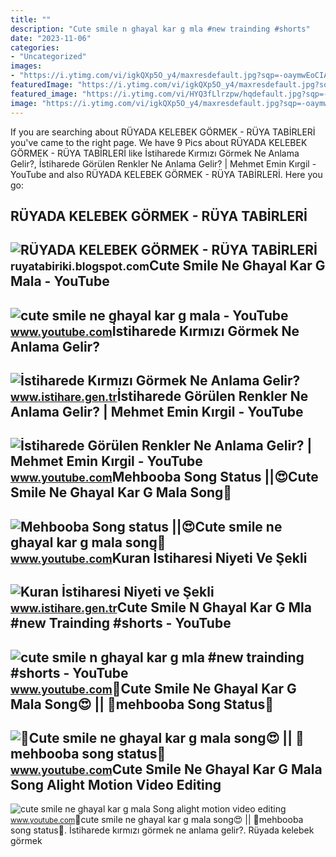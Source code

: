 ```yaml
---
title: ""
description: "Cute smile n ghayal kar g mla #new trainding #shorts"
date: "2023-11-06"
categories:
- "Uncategorized"
images:
- "https://i.ytimg.com/vi/igkQXp5O_y4/maxresdefault.jpg?sqp=-oaymwEoCIAKENAF8quKqQMcGADwAQH4AbYIgALGCooCDAgAEAEYPCBXKGUwDw==&amp;rs=AOn4CLCxdkINp81Y47InkVSuZ_2eGxXizA"
featuredImage: "https://i.ytimg.com/vi/igkQXp5O_y4/maxresdefault.jpg?sqp=-oaymwEoCIAKENAF8quKqQMcGADwAQH4AbYIgALGCooCDAgAEAEYPCBXKGUwDw==&amp;rs=AOn4CLCxdkINp81Y47InkVSuZ_2eGxXizA"
featured_image: "https://i.ytimg.com/vi/HYQ3fLlrzpw/hqdefault.jpg?sqp=-oaymwEoCOADEOgC8quKqQMcGADwAQH4AbYIgALGCooCDAgAEAEYWCBlKCwwDw==&amp;rs=AOn4CLA_AGcVfCVGdIdIkIcYCM-tli_2vg"
image: "https://i.ytimg.com/vi/igkQXp5O_y4/maxresdefault.jpg?sqp=-oaymwEoCIAKENAF8quKqQMcGADwAQH4AbYIgALGCooCDAgAEAEYPCBXKGUwDw==&amp;rs=AOn4CLCxdkINp81Y47InkVSuZ_2eGxXizA"
---
```


If you are searching about RÜYADA KELEBEK GÖRMEK - RÜYA TABİRLERİ you've came to the right page. We have 9 Pics about RÜYADA KELEBEK GÖRMEK - RÜYA TABİRLERİ like İstiharede Kırmızı Görmek Ne Anlama Gelir?, İstiharede Görülen Renkler Ne Anlama Gelir? | Mehmet Emin Kırgil - YouTube and also RÜYADA KELEBEK GÖRMEK - RÜYA TABİRLERİ. Here you go:

RÜYADA KELEBEK GÖRMEK - RÜYA TABİRLERİ
--------------------------------------

 ![RÜYADA KELEBEK GÖRMEK - RÜYA TABİRLERİ](https://1.bp.blogspot.com/-5Z3VYCdANOk/VRO83S3fx-I/AAAAAAAABCI/ih4VfDT_l1Y/s1600/Ruyada%2BKelebek%2BGormek1.jpg) <small>ruyatabiriki.blogspot.com</small>Cute Smile Ne Ghayal Kar G Mala - YouTube
-----------------------------------------

 ![cute smile ne ghayal kar g mala - YouTube](https://i.ytimg.com/vi/G4S9RM9pO_4/maxres2.jpg?sqp=-oaymwEoCIAKENAF8quKqQMcGADwAQH4Ac4FgAKACooCDAgAEAEYaCATKH8wDw==&rs=AOn4CLBVfOvMagFG52Hbv95EiF8H36ODLQ) <small>www.youtube.com</small>İstiharede Kırmızı Görmek Ne Anlama Gelir?
------------------------------------------

 ![İstiharede Kırmızı Görmek Ne Anlama Gelir?](https://www.istihare.gen.tr/images/istiharede-kirmizi-gormek.jpg) <small>www.istihare.gen.tr</small>İstiharede Görülen Renkler Ne Anlama Gelir? | Mehmet Emin Kırgil - YouTube
--------------------------------------------------------------------------

 ![İstiharede Görülen Renkler Ne Anlama Gelir? | Mehmet Emin Kırgil - YouTube](https://i.ytimg.com/vi/QQaJC16H0K8/maxresdefault.jpg) <small>www.youtube.com</small>️Mehbooba Song Status ||😍Cute Smile Ne Ghayal Kar G Mala Song🙈
--------------------------------------------------------------

 ![️Mehbooba Song status ||😍Cute smile ne ghayal kar g mala song🙈](https://i.ytimg.com/vi/igkQXp5O_y4/maxresdefault.jpg?sqp=-oaymwEoCIAKENAF8quKqQMcGADwAQH4AbYIgALGCooCDAgAEAEYPCBXKGUwDw==&rs=AOn4CLCxdkINp81Y47InkVSuZ_2eGxXizA) <small>www.youtube.com</small>Kuran İstiharesi Niyeti Ve Şekli
--------------------------------

 ![Kuran İstiharesi Niyeti ve Şekli](https://www.istihare.gen.tr/images/midi/istiharede-yesil-gormek.jpg) <small>www.istihare.gen.tr</small>Cute Smile N Ghayal Kar G Mla #new Trainding #shorts - YouTube
--------------------------------------------------------------

 ![cute smile n ghayal kar g mla #new trainding #shorts - YouTube](https://i.ytimg.com/vi/EgToZZz3e4w/maxres2.jpg?sqp=-oaymwEoCIAKENAF8quKqQMcGADwAQH4Ac4FgAKACooCDAgAEAEYfyAZKB4wDw==&rs=AOn4CLCD_rtPyz3yT9iUzcuBWq-rzE3Arw) <small>www.youtube.com</small>️🙈Cute Smile Ne Ghayal Kar G Mala Song😍 || 🤩mehbooba Song Status🤗
-----------------------------------------------------------------

 ![️🙈Cute smile ne ghayal kar g mala song😍 || 🤩mehbooba song status🤗](https://i.ytimg.com/vi/HYQ3fLlrzpw/hqdefault.jpg?sqp=-oaymwEoCOADEOgC8quKqQMcGADwAQH4AbYIgALGCooCDAgAEAEYWCBlKCwwDw==&rs=AOn4CLA_AGcVfCVGdIdIkIcYCM-tli_2vg) <small>www.youtube.com</small>Cute Smile Ne Ghayal Kar G Mala Song Alight Motion Video Editing
----------------------------------------------------------------

 ![cute smile ne ghayal kar g mala Song alight motion video editing](https://i.ytimg.com/vi/07c16z1ozIA/maxresdefault.jpg) <small>www.youtube.com</small>️🙈cute smile ne ghayal kar g mala song😍 || 🤩mehbooba song status🤗. İstiharede kırmızı görmek ne anlama gelir?. Rüyada kelebek görmek
